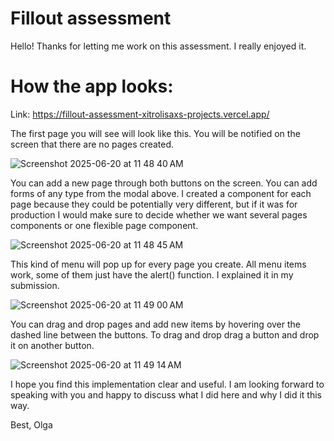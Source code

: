 # Fillout assessment

Hello! Thanks for letting me work on this assessment. I really enjoyed it.

# How the app looks:

Link: https://fillout-assessment-xitrolisaxs-projects.vercel.app/

The first page you will see will look like this. You will be notified on the screen that there are no pages created.

![Screenshot 2025-06-20 at 11 48 40 AM](https://github.com/user-attachments/assets/c05c4961-cab9-4fbb-8f37-3eb2239bae33)

You can add a new page through both buttons on the screen. 
You can add forms of any type from the modal above. 
I created a component for each page because they could be potentially very different, but if it was for production I would make sure to decide whether we want several pages components or one flexible page component.


![Screenshot 2025-06-20 at 11 48 45 AM](https://github.com/user-attachments/assets/c1551c3f-c19e-4e60-8fa6-eecf0732d363)

This kind of menu will pop up for every page you create. All menu items work, some of them just have the alert() function. I explained it in my submission.

![Screenshot 2025-06-20 at 11 49 00 AM](https://github.com/user-attachments/assets/8b11b244-bc84-42e3-a738-d09a258dd5d6)

You can drag and drop pages and add new items by hovering over the dashed line between the buttons. To drag and drop drag a button and drop it on another button.

![Screenshot 2025-06-20 at 11 49 14 AM](https://github.com/user-attachments/assets/7d574f0f-a89f-49ea-9845-84b4a27d2a80)

I hope you find this implementation clear and useful. I am looking forward to speaking with you and happy to discuss what I did here and why I did it this way.

Best,
Olga
